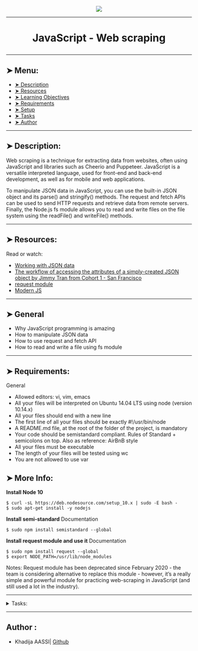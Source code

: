 <p align="center">
    <img [JavaScript - Web scraping] src="https://hasdata.com/assets/cache_image/components/images/blog/web-scraping.a16f3e1b.webp">
</p>

----------

# <p align="center">JavaScript - Web scraping</p>

----------

## ➤ Menu:

* [➤ Description](#-description)
* [➤ Resources](#-resources)
* [➤ Learning Objectives](#-learning-objectives)
* [➤ Requirements](#-requirements)
* [➤ Setup](#-setup)
* [➤ Tasks](#author-)
* [➤ Author](#author-)

----------

## ➤ Description:

Web scraping is a technique for extracting data from websites, often using JavaScript and libraries such as Cheerio and Puppeteer. JavaScript is a versatile interpreted language, used for front-end and back-end development, as well as for mobile and web applications.

To manipulate JSON data in JavaScript, you can use the built-in JSON object and its parse() and stringify() methods. The request and fetch APIs can be used to send HTTP requests and retrieve data from remote servers. Finally, the Node.js fs module allows you to read and write files on the file system using the readFile() and writeFile() methods.

----------

## ➤ Resources:

Read or watch:

* [Working with JSON data](https://intranet.hbtn.io/rltoken/cyPJuoYvqMiWVB99QjV1xQ)
* [The workflow of accessing the attributes of a simply-created JSON object by Jimmy Tran from Cohort 1 - San Francisco](https://intranet.hbtn.io/rltoken/expcgsbi7f7uNbU70fMGAw)
* [request module](https://intranet.hbtn.io/rltoken/YDUvl1fHJ5XgVj5X-dIvIw)
* [Modern JS](https://intranet.hbtn.io/rltoken/6OCKMSydhE2sW_OLJiL8Bg)

----------

## ➤ General

* Why JavaScript programming is amazing
* How to manipulate JSON data
* How to use request and fetch API
* How to read and write a file using fs module

----------

## ➤ Requirements:

General

* Allowed editors: vi, vim, emacs
* All your files will be interpreted on Ubuntu 14.04 LTS using node (version 10.14.x)
* All your files should end with a new line
* The first line of all your files should be exactly #!/usr/bin/node
* A README.md file, at the root of the folder of the project, is mandatory
* Your code should be semistandard compliant. Rules of Standard + semicolons on top. Also as reference: AirBnB style
* All your files must be executable
* The length of your files will be tested using wc
* You are not allowed to use var


## ➤ More Info:

**Install Node 10**
```
$ curl -sL https://deb.nodesource.com/setup_10.x | sudo -E bash -
$ sudo apt-get install -y nodejs
```

**Install semi-standard**
Documentation

```
$ sudo npm install semistandard --global
```

**Install request module and use it**
Documentation

```
$ sudo npm install request --global
$ export NODE_PATH=/usr/lib/node_modules
```

Notes: Request module has been deprecated since February 2020 - the team is considering alternative to replace this module - however, it’s a really simple and powerful module for practicing web-scraping in JavaScript (and still used a lot in the industry).


----------

<details>
<summary>Tasks:</summary>

### 0. Readme

Write a script that reads and prints the content of a file.

* The first argument is the file path
* The content of the file must be read in utf-8
* If an error occurred during the reading, print the error object

```
guillaume@ubuntu:~/$ cat cisfun
C is super fun!
guillaume@ubuntu:~/$ ./0-readme.js cisfun
C is super fun!

guillaume@ubuntu:~/$ ./0-readme.js doesntexist
{ Error: ENOENT: no such file or directory, open 'doesntexist'
    at Error (native)
  errno: -2,
  code: 'ENOENT',
  syscall: 'open',
  path: 'doesntexist' }
guillaume@ubuntu:~/$
```

Repo:

* GitHub repository: holbertonschool-javascript-coding
* Directory: javascript-web_scraping
* File: 0-readme.js
  
### 1. Write me

Write a script that writes a string to a file.

* The first argument is the file path
* The second argument is the string to write
* The content of the file must be written in utf-8
* If an error occurred during while writing, print the error object

```
guillaume@ubuntu:~/$ ./1-writeme.js my_file.txt "Python is cool"
guillaume@ubuntu:~/$ cat my_file.txt ; echo ""
Python is cool
guillaume@ubuntu:~/$
```

Repo:

* GitHub repository: holbertonschool-javascript-coding
* Directory: javascript-web_scraping
* File: 1-writeme.js
  
### 2. Status code

Write a script that display the status code of a GET request.

* The first argument is the URL to request (GET)
* The status code must be printed like this: code: <status code>
* You must use the module request

```
guillaume@ubuntu:~/$ ./2-statuscode.js https://intranet.hbtn.io/status
code: 200
guillaume@ubuntu:~/$ ./2-statuscode.js https://intranet.hbtn.io/doesnt_exist
code: 404
guillaume@ubuntu:~/$
```

Repo:

* GitHub repository: holbertonschool-javascript-coding
* Directory: javascript-web_scraping
* File: 2-statuscode.js
  
### 3. Star wars movie title

Write a script that prints the title of a Star Wars movie where the episode number matches a given integer.

* The first argument is the movie ID
* You must use the Star wars API with the endpoint https://swapi-api.hbtn.io/api/films/:id
* You must use the module request

```
guillaume@ubuntu:~/$ ./3-starwars_title.js 1
A New Hope
guillaume@ubuntu:~/$ ./3-starwars_title.js 5
Attack of the Clones
guillaume@ubuntu:~/$
```

Repo:

* GitHub repository: holbertonschool-javascript-coding
* Directory: javascript-web_scraping
* File: 3-starwars_title.js
  
### 4. Star wars Wedge Antilles

Write a script that prints the number of movies where the character “Wedge Antilles” is present.

* The first argument is the API URL of the Star wars API: https://swapi-api.hbtn.io/api/films/
* Wedge Antilles is character ID 18 - your script must use this ID for filtering the result of the API
* You must use the module request

```
guillaume@ubuntu:~/$ ./4-starwars_count.js https://swapi-api.hbtn.io/api/films
3
guillaume@ubuntu:~/$
```

Repo:

* GitHub repository: holbertonschool-javascript-coding
* Directory: javascript-web_scraping
* File: 4-starwars_count.js
  
### 5. Loripsum

Write a script that gets the contents of a webpage and stores it in a file.

* The first argument is the URL to request
* The second argument the file path to store the body response
* The file must be UTF-8 encoded
* You must use the module request

```
guillaume@ubuntu:~/$ ./5-request_store.js http://loripsum.net/api loripsum
guillaume@ubuntu:~/$ cat loripsum
<p>Lorem ipsum dolor sit amet, consectetur adipiscing elit. Haec quo modo conveniant, non sane intellego. Nam memini etiam quae nolo, oblivisci non possum quae volo. Te enim iudicem aequum puto, modo quae dicat ille bene noris. Terram, mihi crede, ea lanx et maria deprimet. Deinde prima illa, quae in congressu solemus: Quid tu, inquit, huc? Hoc etsi multimodis reprehendi potest, tamen accipio, quod dant. </p>

<p>Ad eos igitur converte te, quaeso. Pudebit te, inquam, illius tabulae, quam Cleanthes sane commode verbis depingere solebat. Sic enim censent, oportunitatis esse beate vivere. Quo studio Aristophanem putamus aetatem in litteris duxisse? Aeque enim contingit omnibus fidibus, ut incontentae sint. Ut aliquid scire se gaudeant? Qui enim existimabit posse se miserum esse beatus non erit. Putabam equidem satis, inquit, me dixisse. </p>

<p>Duo Reges: constructio interrete. Quid ei reliquisti, nisi te, quoquo modo loqueretur, intellegere, quid diceret? Quis animo aequo videt eum, quem inpure ac flagitiose putet vivere? Illud non continuo, ut aeque incontentae. Illa videamus, quae a te de amicitia dicta sunt. At ille pellit, qui permulcet sensum voluptate. Tamen aberramus a proposito, et, ne longius, prorsus, inquam, Piso, si ista mala sunt, placet. </p>

<p>Non enim, si omnia non sequebatur, idcirco non erat ortus illinc. Nos cum te, M. Quem si tenueris, non modo meum Ciceronem, sed etiam me ipsum abducas licebit. Apparet statim, quae sint officia, quae actiones. Ergo instituto veterum, quo etiam Stoici utuntur, hinc capiamus exordium. Eadem nunc mea adversum te oratio est. Quid, si etiam iucunda memoria est praeteritorum malorum? Hoc enim constituto in philosophia constituta sunt omnia. </p>

guillaume@ubuntu:~/$
```

Repo:

* GitHub repository: holbertonschool-javascript-coding
* Directory: javascript-web_scraping
* File: 5-request_store.js
  
### 6. How many completed?

Write a script that computes the number of tasks completed by user id.

* The first argument is the API URL: https://jsonplaceholder.typicode.com/todos
* Only print users with completed task
* You must use the module request

```
guillaume@ubuntu:~/$ ./6-completed_tasks.js https://jsonplaceholder.typicode.com/todos
{ '1': 11,
  '2': 8,
  '3': 7,
  '4': 6,
  '5': 12,
  '6': 6,
  '7': 9,
  '8': 11,
  '9': 8,
  '10': 12 }
guillaume@ubuntu:~/$
```

Repo:

* GitHub repository: holbertonschool-javascript-coding
* Directory: javascript-web_scraping
* File: 6-completed_tasks.js

</details>

----------

## Author :

- Khadija AASSI| [Github](https://github.com/khadaassi)